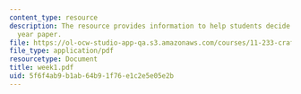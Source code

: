 ```yaml
---
content_type: resource
description: The resource provides information to help students decide on their first
  year paper.
file: https://ol-ocw-studio-app-qa.s3.amazonaws.com/courses/11-233-crafting-research-questions-and-qualitative-methodology-fall-2005/5f6f4ab9b1ab64b91f76e1c2e5e05e2b_week1.pdf
file_type: application/pdf
resourcetype: Document
title: week1.pdf
uid: 5f6f4ab9-b1ab-64b9-1f76-e1c2e5e05e2b
---
```


